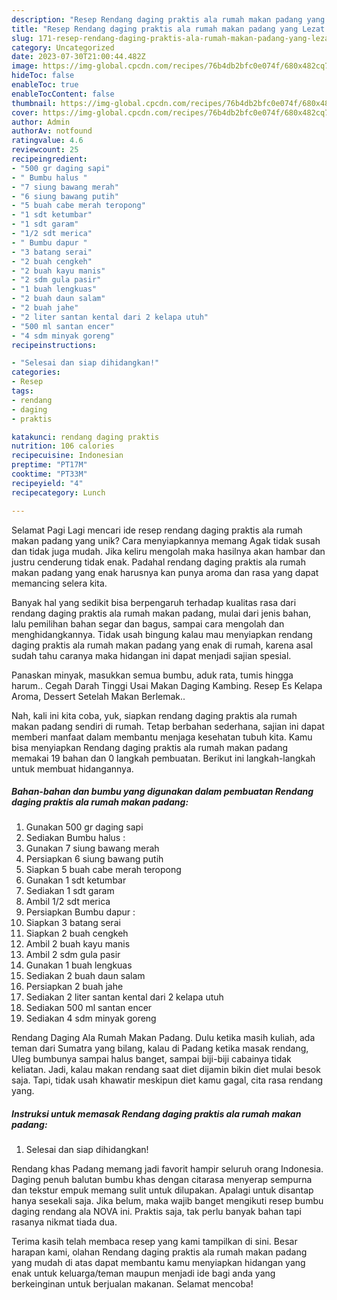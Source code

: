 ```yaml
---
description: "Resep Rendang daging praktis ala rumah makan padang yang Lezat Sekali"
title: "Resep Rendang daging praktis ala rumah makan padang yang Lezat Sekali"
slug: 171-resep-rendang-daging-praktis-ala-rumah-makan-padang-yang-lezat-sekali
category: Uncategorized
date: 2023-07-30T21:00:44.482Z
image: https://img-global.cpcdn.com/recipes/76b4db2bfc0e074f/680x482cq70/rendang-daging-praktis-ala-rumah-makan-padang-foto-resep-utama.jpg
hideToc: false
enableToc: true
enableTocContent: false
thumbnail: https://img-global.cpcdn.com/recipes/76b4db2bfc0e074f/680x482cq70/rendang-daging-praktis-ala-rumah-makan-padang-foto-resep-utama.jpg
cover: https://img-global.cpcdn.com/recipes/76b4db2bfc0e074f/680x482cq70/rendang-daging-praktis-ala-rumah-makan-padang-foto-resep-utama.jpg
author: Admin
authorAv: notfound
ratingvalue: 4.6
reviewcount: 25
recipeingredient:
- "500 gr daging sapi"
- " Bumbu halus "
- "7 siung bawang merah"
- "6 siung bawang putih"
- "5 buah cabe merah teropong"
- "1 sdt ketumbar"
- "1 sdt garam"
- "1/2 sdt merica"
- " Bumbu dapur "
- "3 batang serai"
- "2 buah cengkeh"
- "2 buah kayu manis"
- "2 sdm gula pasir"
- "1 buah lengkuas"
- "2 buah daun salam"
- "2 buah jahe"
- "2 liter santan kental dari 2 kelapa utuh"
- "500 ml santan encer"
- "4 sdm minyak goreng"
recipeinstructions:

- "Selesai dan siap dihidangkan!"
categories:
- Resep
tags:
- rendang
- daging
- praktis

katakunci: rendang daging praktis 
nutrition: 106 calories
recipecuisine: Indonesian
preptime: "PT17M"
cooktime: "PT33M"
recipeyield: "4"
recipecategory: Lunch

---
```



Selamat Pagi Lagi mencari ide resep rendang daging praktis ala rumah makan padang yang unik? Cara menyiapkannya memang Agak tidak susah dan tidak juga mudah. Jika keliru mengolah maka hasilnya akan hambar dan justru cenderung tidak enak. Padahal rendang daging praktis ala rumah makan padang yang enak harusnya kan punya aroma dan rasa yang dapat memancing selera kita.


Banyak hal yang sedikit bisa berpengaruh terhadap kualitas rasa dari rendang daging praktis ala rumah makan padang, mulai dari jenis bahan, lalu pemilihan bahan segar dan bagus, sampai cara mengolah dan menghidangkannya. Tidak usah bingung kalau mau menyiapkan rendang daging praktis ala rumah makan padang yang enak di rumah, karena asal sudah tahu caranya maka hidangan ini dapat menjadi sajian spesial.

Panaskan minyak, masukkan semua bumbu, aduk rata, tumis hingga harum.. Cegah Darah Tinggi Usai Makan Daging Kambing. Resep Es Kelapa Aroma, Dessert Setelah Makan Berlemak..


Nah, kali ini kita coba, yuk, siapkan rendang daging praktis ala rumah makan padang sendiri di rumah. Tetap berbahan sederhana, sajian ini dapat memberi manfaat dalam membantu menjaga kesehatan tubuh kita. Kamu bisa menyiapkan Rendang daging praktis ala rumah makan padang memakai 19 bahan dan 0 langkah pembuatan. Berikut ini langkah-langkah untuk membuat hidangannya.

<!--inarticleads1-->

##### Bahan-bahan dan bumbu yang digunakan dalam pembuatan Rendang daging praktis ala rumah makan padang:

1. Gunakan 500 gr daging sapi
1. Sediakan  Bumbu halus :
1. Gunakan 7 siung bawang merah
1. Persiapkan 6 siung bawang putih
1. Siapkan 5 buah cabe merah teropong
1. Gunakan 1 sdt ketumbar
1. Sediakan 1 sdt garam
1. Ambil 1/2 sdt merica
1. Persiapkan  Bumbu dapur :
1. Siapkan 3 batang serai
1. Siapkan 2 buah cengkeh
1. Ambil 2 buah kayu manis
1. Ambil 2 sdm gula pasir
1. Gunakan 1 buah lengkuas
1. Sediakan 2 buah daun salam
1. Persiapkan 2 buah jahe
1. Sediakan 2 liter santan kental dari 2 kelapa utuh
1. Sediakan 500 ml santan encer
1. Sediakan 4 sdm minyak goreng


Rendang Daging Ala Rumah Makan Padang. Dulu ketika masih kuliah, ada teman dari Sumatra yang bilang, kalau di Padang ketika masak rendang, Uleg bumbunya sampai halus banget, sampai biji-biji cabainya tidak keliatan. Jadi, kalau makan rendang saat diet dijamin bikin diet mulai besok saja. Tapi, tidak usah khawatir meskipun diet kamu gagal, cita rasa rendang yang. 

<!--inarticleads2-->

##### Instruksi untuk memasak Rendang daging praktis ala rumah makan padang:


1. Selesai dan siap dihidangkan!

Rendang khas Padang memang jadi favorit hampir seluruh orang Indonesia. Daging penuh balutan bumbu khas dengan citarasa menyerap sempurna dan tekstur empuk memang sulit untuk dilupakan. Apalagi untuk disantap hanya sesekali saja. Jika belum, maka wajib banget mengikuti resep bumbu daging rendang ala NOVA ini. Praktis saja, tak perlu banyak bahan tapi rasanya nikmat tiada dua. 

Terima kasih telah membaca resep yang kami tampilkan di sini. Besar harapan kami, olahan Rendang daging praktis ala rumah makan padang yang mudah di atas dapat membantu kamu menyiapkan hidangan yang enak untuk keluarga/teman maupun menjadi ide bagi anda yang berkeinginan untuk berjualan makanan. Selamat mencoba!
